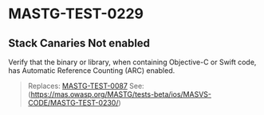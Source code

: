 # MASTG-TEST-0229

## Stack Canaries Not enabled

Verify that the binary or library, when containing Objective-C or Swift code, has Automatic Reference Counting (ARC) enabled.

> Replaces: [MASTG-TEST-0087](/taxonomy/mastg-1.7.0/masvs-code/mastg-test-0087)
> See: (https://mas.owasp.org/MASTG/tests-beta/ios/MASVS-CODE/MASTG-TEST-0230/)